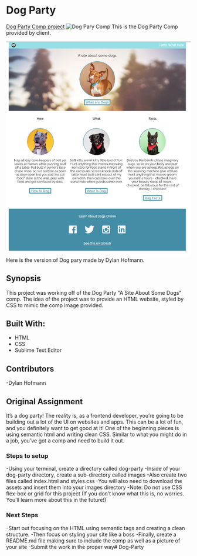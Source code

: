 # Dog Party
[Dog Party Comp project](http://frontend.turing.io/projects/dog-party.html)
![Dog Pary Comp](http://frontend.turing.io/assets/images/dog-party.png)
This is the Dog Party Comp provided by client.

![Dog Party deliverable](images/Dog-Party-DylanHofmann.png)
Here is the version of Dog pary made by Dylan Hofmann.
## Synopsis
This project was working off of the Dog Party "A Site About Some Dogs" comp.  The idea of the project was to provide an HTML website, styled by CSS to mimic the comp image provided. 

## Built With:
- HTML
- CSS
- Sublime Text Editor

## Contributors
-Dylan Hofmann

## Original Assignment
It’s a dog party! The reality is, as a frontend developer, you’re going to be building out a lot of the UI on websites and apps. This can be a lot of fun, and you definitely want to get good at it! One of the beginning pieces is using semantic html and writing clean CSS. Similar to what you might do in a job, you’ve got a comp and need to build it out.

### Steps to setup
-Using your terminal, create a directory called dog-party
-Inside of your dog-party directory, create a sub-directory called images
-Also create two files called index.html and styles.css
-You will also need to download the assets and insert them into your images directory
-Note: Do not use CSS flex-box or grid for this project (If you don’t know what this is, no worries. You’ll learn more about this in the future!)

### Next Steps
-Start out focusing on the HTML using semantic tags and creating a clean structure.
-Then focus on styling your site like a boss
-Finally, create a README.md file making sure to include the comp as well as a picture of your site
-Submit the work in the proper way# Dog-Party
